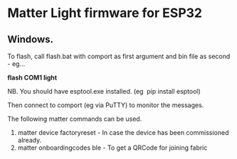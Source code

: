 # Matter Light firmware for ESP32

## Windows.

To flash, call flash.bat with comport as first argument and bin file as second - eg...

**flash COM1 light**

NB. You should have esptool.exe installed. (eg  pip install esptool)

Then connect to comport (eg via PuTTY) to monitor the messages.

The following matter commands can be used.

1.  matter device factoryreset - In case the device has been commissioned already.
2.  matter onboardingcodes ble - To get a QRCode for joining fabric
